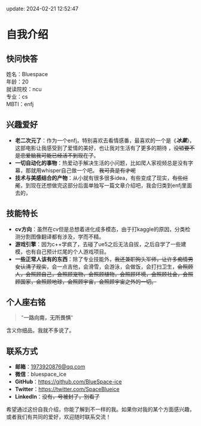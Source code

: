 
update: 2024-02-21 12:52:47


# 自我介绍

## 快问快答
姓名：Bluespace  
年龄：20  
就读院校：ncu  
专业：cs  
MBTI：enfj

## 兴趣爱好

- **老二次元了**：作为一个enfj，特别喜欢去看情感番，最喜欢的一个是《***冰菓***》，这部电影让我感受到了爱情的美好，也让我对生活有了更多的期待  ，~~没错要不是恋爱脑我可能已经活不到现在了~~。
- **一切自动化的事物**：热爱动手解决生活的小问题，比如爬人家视频总是没有字幕，那就用whisper自己做一个吧。 ~~我可真是有才呢~~
- **技术与美感结合的产物**：从小就有很多很多idea，有些变成了现实，~~有些烂尾~~，到现在还想做完这部分后面单独写一篇文章介绍吧，我会归类到enfj里面去的，

## 技能特长

- **cv方向**：虽然在cv但是总想着进化成多模态，由于打kaggle的原因，分类检测分割图像翻译都有涉及，学而不精。
- **游戏引擎**：因为c++学疯了，去碰了ue5之后无法自拔，之后自学了一些建模，也有自己预计烂尾的个人游戏项目。
- **一些正常人该有的东西**：除了专业技能外，~~我还兼职狗头军师，让许多痴情男女认清了现实~~，会一点吉他，会滑雪，会游泳，会做饭，会打扫卫生，~~会照顾人，会照顾自己，会照顾宠物，会照顾植物，会照顾环境，会照顾社会，会照顾国家，会照顾地球，会照顾宇宙，会照顾宇宙之外的一切。~~

## 个人座右铭

> "**一路向南，无所畏惧**"

含义你细品，我就不多说了。

## 联系方式

- **邮箱**：1973920876@qq.com 
- **微信**：bluespace_ice
- **GitHub**：https://github.com/BlueSpace-ice
- **Twitter**：https://twitter.com/SpaceBlueice
- **LinkedIn**：~~没有，号被封了，别看了~~

希望通过这份自我介绍，你能了解到不一样的我。如果你对我的某个方面感兴趣，或者我们有共同的爱好，欢迎随时联系交流！

<!---
BlueSpace-ice/BlueSpace-ice is a ✨ special ✨ repository because its `README.md` (this file) appears on your GitHub profile.
You can click the Preview link to take a look at your changes.
--->
